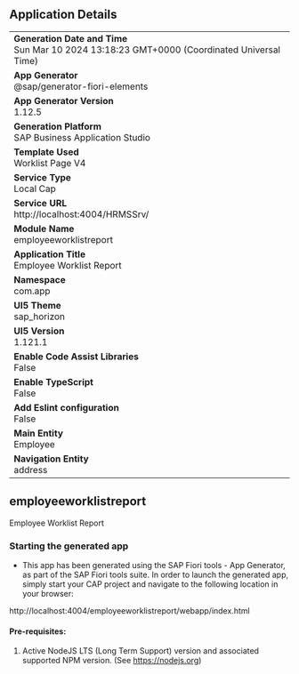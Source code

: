 ## Application Details
|               |
| ------------- |
|**Generation Date and Time**<br>Sun Mar 10 2024 13:18:23 GMT+0000 (Coordinated Universal Time)|
|**App Generator**<br>@sap/generator-fiori-elements|
|**App Generator Version**<br>1.12.5|
|**Generation Platform**<br>SAP Business Application Studio|
|**Template Used**<br>Worklist Page V4|
|**Service Type**<br>Local Cap|
|**Service URL**<br>http://localhost:4004/HRMSSrv/
|**Module Name**<br>employeeworklistreport|
|**Application Title**<br>Employee Worklist Report|
|**Namespace**<br>com.app|
|**UI5 Theme**<br>sap_horizon|
|**UI5 Version**<br>1.121.1|
|**Enable Code Assist Libraries**<br>False|
|**Enable TypeScript**<br>False|
|**Add Eslint configuration**<br>False|
|**Main Entity**<br>Employee|
|**Navigation Entity**<br>address|

## employeeworklistreport

Employee Worklist Report

### Starting the generated app

-   This app has been generated using the SAP Fiori tools - App Generator, as part of the SAP Fiori tools suite.  In order to launch the generated app, simply start your CAP project and navigate to the following location in your browser:

http://localhost:4004/employeeworklistreport/webapp/index.html

#### Pre-requisites:

1. Active NodeJS LTS (Long Term Support) version and associated supported NPM version.  (See https://nodejs.org)


